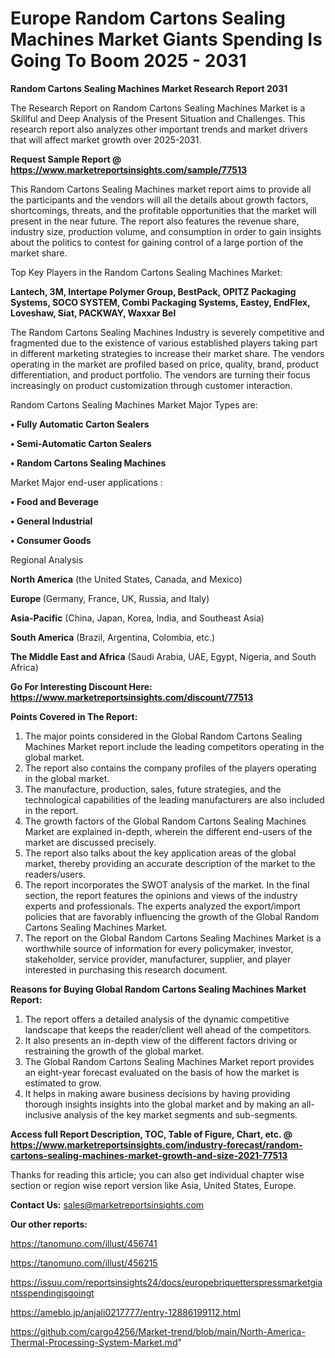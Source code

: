 # Europe Random Cartons Sealing Machines Market Giants Spending Is Going To Boom 2025 - 2031

<strong>Random Cartons Sealing Machines Market Research Report 2031</strong>

The Research Report on Random Cartons Sealing Machines Market is a Skillful and Deep Analysis of the Present Situation and Challenges. This research report also analyzes other important trends and market drivers that will affect market growth over 2025-2031.

<strong>Request Sample Report @ <a href=https://www.marketreportsinsights.com/sample/77513>https://www.marketreportsinsights.com/sample/77513</a></strong>

This Random Cartons Sealing Machines market report aims to provide all the participants and the vendors will all the details about growth factors, shortcomings, threats, and the profitable opportunities that the market will present in the near future. The report also features the revenue share, industry size, production volume, and consumption in order to gain insights about the politics to contest for gaining control of a large portion of the market share.

Top Key Players in the Random Cartons Sealing Machines Market:

<strong>Lantech, 3M, Intertape Polymer Group, BestPack, OPITZ Packaging Systems, SOCO SYSTEM, Combi Packaging Systems, Eastey, EndFlex, Loveshaw, Siat, PACKWAY, Waxxar Bel</strong>

The Random Cartons Sealing Machines Industry is severely competitive and fragmented due to the existence of various established players taking part in different marketing strategies to increase their market share. The vendors operating in the market are profiled based on price, quality, brand, product differentiation, and product portfolio. The vendors are turning their focus increasingly on product customization through customer interaction.

Random Cartons Sealing Machines Market Major Types are:

<strong>• Fully Automatic Carton Sealers

• Semi-Automatic Carton Sealers

• Random Cartons Sealing Machines</strong>

Market Major end-user applications :

<strong>• Food and Beverage

• General Industrial

• Consumer Goods</strong>

Regional Analysis

</u><strong><b>North America</b></strong> (the United States, Canada, and Mexico)

<strong><b>Europe </b></strong>(Germany, France, UK, Russia, and Italy)

<strong><b>Asia-Pacific</b></strong> (China, Japan, Korea, India, and Southeast Asia)

<strong><b>South America</b></strong> (Brazil, Argentina, Colombia, etc.)

<strong><b>The Middle East and Africa</b></strong> (Saudi Arabia, UAE, Egypt, Nigeria, and South Africa)

<strong>Go For Interesting Discount Here: <a href=https://www.marketreportsinsights.com/discount/77513>https://www.marketreportsinsights.com/discount/77513</a></strong>

<strong>Points Covered in The Report:</strong>
<ol>
  <li>The major points considered in the Global Random Cartons Sealing Machines Market report include the leading competitors operating in the global market.</li>
  <li>The report also contains the company profiles of the players operating in the global market.</li>
  <li>The manufacture, production, sales, future strategies, and the technological capabilities of the leading manufacturers are also included in the report.</li>
  <li>The growth factors of the Global Random Cartons Sealing Machines Market are explained in-depth, wherein the different end-users of the market are discussed precisely.</li>
  <li>The report also talks about the key application areas of the global market, thereby providing an accurate description of the market to the readers/users.</li>
  <li>The report incorporates the SWOT analysis of the market. In the final section, the report features the opinions and views of the industry experts and professionals. The experts analyzed the export/import policies that are favorably influencing the growth of the Global Random Cartons Sealing Machines Market.</li>
  <li>The report on the Global Random Cartons Sealing Machines Market is a worthwhile source of information for every policymaker, investor, stakeholder, service provider, manufacturer, supplier, and player interested in purchasing this research document.</li>
</ol>
<strong>Reasons for Buying Global Random Cartons Sealing Machines Market Report:</strong>

<ol>
  <li>The report offers a detailed analysis of the dynamic competitive landscape that keeps the reader/client well ahead of the competitors.</li>
  <li>It also presents an in-depth view of the different factors driving or restraining the growth of the global market.</li>
  <li>The Global Random Cartons Sealing Machines Market report provides an eight-year forecast evaluated on the basis of how the market is estimated to grow.</li>
  <li>It helps in making aware business decisions by having providing thorough insights insights into the global market and by making an all-inclusive analysis of the key market segments and sub-segments.</li>
</ol>
<strong>Access full Report Description, TOC, Table of Figure, Chart, etc. @ <a href=https://www.marketreportsinsights.com/industry-forecast/random-cartons-sealing-machines-market-growth-and-size-2021-77513>https://www.marketreportsinsights.com/industry-forecast/random-cartons-sealing-machines-market-growth-and-size-2021-77513</a></strong>


Thanks for reading this article; you can also get individual chapter wise section or region wise report version like Asia, United States, Europe.

<strong>Contact Us:</strong>
sales@marketreportsinsights.com

<strong>Our other reports:</strong>

<a href=https://tanomuno.com/illust/456741>https://tanomuno.com/illust/456741</a>

<a href=https://tanomuno.com/illust/456215>https://tanomuno.com/illust/456215</a>

<a href=https://issuu.com/reportsinsights24/docs/europebriquetterspressmarketgiantsspendingisgoingt>https://issuu.com/reportsinsights24/docs/europebriquetterspressmarketgiantsspendingisgoingt</a>

<a href=https://ameblo.jp/anjali0217777/entry-12886199112.html>https://ameblo.jp/anjali0217777/entry-12886199112.html</a>

<a href=https://github.com/cargo4256/Market-trend/blob/main/North-America-Thermal-Processing-System-Market.md>https://github.com/cargo4256/Market-trend/blob/main/North-America-Thermal-Processing-System-Market.md</a>"
